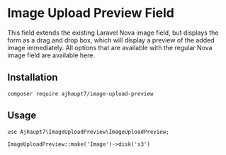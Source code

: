 # Image Upload Preview Field

This field extends the existing Laravel Nova image field, but displays the form as a drag and drop box, which will display a preview of the added image immediately. All options that are available with the regular
Nova image field are available here.

## Installation
`composer require ajhaupt7/image-upload-preview`

## Usage
```
use Ajhaupt7\ImageUploadPreview\ImageUploadPreview;

ImageUploadPreview::make('Image')->disk('s3')
```